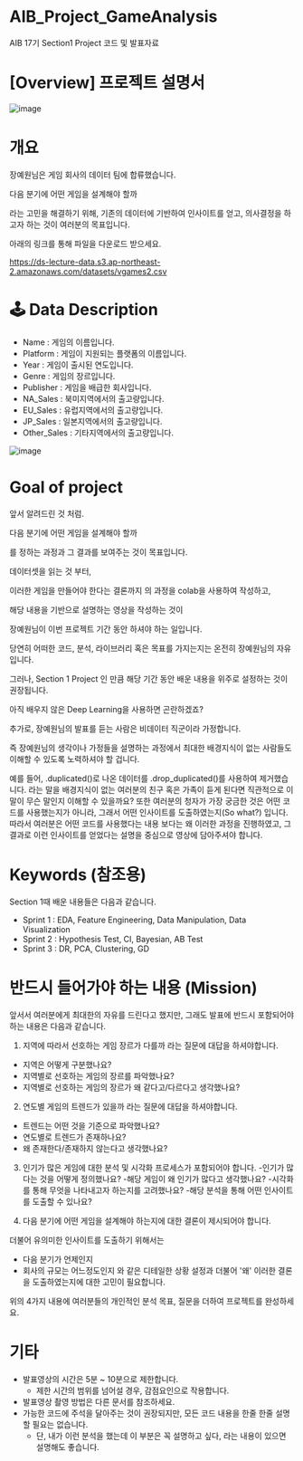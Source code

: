 # AIB_Project_GameAnalysis
AIB 17기 Section1 Project 코드 및 발표자료

# [Overview] 프로젝트 설명서

![image](https://user-images.githubusercontent.com/73831919/210469392-58e91562-f010-47f3-8f50-1ff413239cde.png)

# 개요
장예원님은 게임 회사의 데이터 팀에 합류했습니다.

다음 분기에 어떤 게임을 설계해야 할까

라는 고민을 해결하기 위해, 기존의 데이터에 기반하여 인사이트를 얻고, 의사결정을 하고자 하는 것이 여러분의 목표입니다.

아래의 링크를 통해 파일을 다운로드 받으세요.

https://ds-lecture-data.s3.ap-northeast-2.amazonaws.com/datasets/vgames2.csv

# 🕹️ Data Description
- Name : 게임의 이름입니다.
- Platform : 게임이 지원되는 플랫폼의 이름입니다.
- Year : 게임이 출시된 연도입니다.
- Genre : 게임의 장르입니다.
- Publisher : 게임을 배급한 회사입니다.
- NA_Sales : 북미지역에서의 출고량입니다.
- EU_Sales : 유럽지역에서의 출고량입니다.
- JP_Sales : 일본지역에서의 출고량입니다.
- Other_Sales : 기타지역에서의 출고량입니다.

![image](https://user-images.githubusercontent.com/73831919/210469458-20a984ae-c47d-48d5-be8d-4cf8de5452e9.png)

# Goal of project
앞서 알려드린 것 처럼.

다음 분기에 어떤 게임을 설계해야 할까

를 정하는 과정과 그 결과를 보여주는 것이 목표입니다.

데이터셋을 읽는 것 부터,

이러한 게임을 만들어야 한다는 결론까지 의 과정을 colab을 사용하여 작성하고,

해당 내용을 기반으로 설명하는 영상을 작성하는 것이

장예원님이 이번 프로젝트 기간 동안 하셔야 하는 일입니다.

당연히 어떠한 코드, 분석, 라이브러리 혹은 목표를 가지는지는 온전히 장예원님의 자유입니다.

그러나, Section 1 Project 인 만큼 해당 기간 동안 배운 내용을 위주로 설정하는 것이 권장됩니다.

아직 배우지 않은 Deep Learning을 사용하면 곤란하겠죠?

추가로, 장예원님의 발표를 듣는 사람은 비데이터 직군이라 가정합니다.

즉 장예원님의 생각이나 가정들을 설명하는 과정에서 최대한 배경지식이 없는 사람들도 이해할 수 있도록 노력하셔야 할 겁니다.

예를 들어, .duplicated()로 나온 데이터를 .drop_duplicated()를 사용하여 제거했습니다. 라는 말을 배경지식이 없는 여러분의 친구 혹은 가족이 듣게 된다면 직관적으로 이 말이 무슨 말인지 이해할 수 있을까요? 또한 여러분의 청자가 가장 궁금한 것은 어떤 코드를 사용했는지가 아니라, 그래서 어떤 인사이트를 도출하였는지(So what?) 입니다. 따라서 여러분은 어떤 코드를 사용했다는 내용 보다는 왜 이러한 과정을 진행하였고, 그 결과로 이런 인사이트를 얻었다는 설명을 중심으로 영상에 담아주셔야 합니다.

# Keywords (참조용)
Section 1때 배운 내용들은 다음과 같습니다.

- Sprint 1 : EDA, Feature Engineering, Data Manipulation, Data Visualization
- Sprint 2 : Hypothesis Test, CI, Bayesian, AB Test
- Sprint 3 : DR, PCA, Clustering, GD

# 반드시 들어가야 하는 내용 (Mission)
앞서서 여러분에게 최대한의 자유를 드린다고 했지만, 그래도 발표에 반드시 포함되어야 하는 내용은 다음과 같습니다.

1. 지역에 따라서 선호하는 게임 장르가 다를까 라는 질문에 대답을 하셔야합니다.
- 지역은 어떻게 구분했나요?
- 지역별로 선호하는 게임의 장르를 파악했나요?
- 지역별로 선호하는 게임의 장르가 왜 같다고/다르다고 생각했나요?

2. 연도별 게임의 트렌드가 있을까 라는 질문에 대답을 하셔야합니다.
- 트렌드는 어떤 것을 기준으로 파악했나요?
- 연도별로 트렌드가 존재하나요?
- 왜 존재한다/존재하지 않는다고 생각했나요?

3. 인기가 많은 게임에 대한 분석 및 시각화 프로세스가 포함되어야 합니다.
-인기가 많다는 것을 어떻게 정의했나요?
-해당 게임이 왜 인기가 많다고 생각했나요?
-시각화를 통해 무엇을 나타내고자 하는지를 고려했나요?
-해당 분석을 통해 어떤 인사이트를 도출할 수 있나요?

4. 다음 분기에 어떤 게임을 설계해야 하는지에 대한 결론이 제시되어야 합니다.

더불어 유의미한 인사이트를 도출하기 위해서는

- 다음 분기가 언제인지
- 회사의 규모는 어느정도인지
와 같은 디테일한 상황 설정과 더불어 '왜' 이러한 결론을 도출하였는지에 대한 고민이 필요합니다.

위의 4가지 내용에 여러분들의 개인적인 분석 목표, 질문을 더하여 프로젝트를 완성하세요.

# 기타
- 발표영상의 시간은 5분 ~ 10분으로 제한합니다.
  - 제한 시간의 범위를 넘어설 경우, 감점요인으로 작용합니다.
- 발표영상 촬영 방법은 다른 문서를 참조하세요.
- 가능한 코드에 주석을 달아주는 것이 권장되지만, 모든 코드 내용을 한줄 한줄 설명할 필요는 없습니다.
  - 단, 내가 이런 분석을 했는데 이 부분은 꼭 설명하고 싶다, 라는 내용이 있으면 설명해도 좋습니다.
